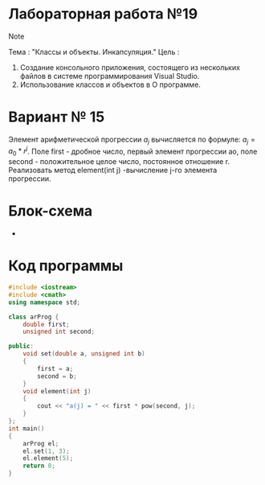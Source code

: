 # Лабораторная работа №19
>[!NOTE]
>Тема : "Классы и объекты. Инкапсуляция."
>Цель : 
1) Создание консольного приложения, состоящего из нескольких файлов в системе программирования Visual Studio.
2) Использование классов и объектов в О программе.
# Вариант № 15
Элемент арифметической прогрессии $a_j$ вычисляется по формуле: $a_j=a_0*r^j$. Поле first -
дробное число, первый элемент прогрессии ао, поле second - положительное целое число,
постоянное отношение r. Реализовать метод element(int j) -вычисление j-го элемента
прогрессии.
# Блок-схема
-
# Код программы
```cpp
#include <iostream>
#include <cmath>
using namespace std;

class arProg {
    double first;
    unsigned int second;

public:
    void set(double a, unsigned int b)
    {
        first = a;
        second = b;
    }
    void element(int j)
    {
        cout << "a(j) = " << first * pow(second, j);
    }
};
int main()
{
    arProg el;
    el.set(1, 3);
    el.element(5);
    return 0;
}
```
